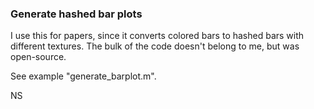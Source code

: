### Generate hashed bar plots
I use this for papers, since it converts colored bars to hashed bars with different textures. 
The bulk of the code doesn't belong to me, but was open-source. 

See example "generate_barplot.m". 

NS
